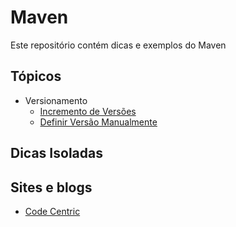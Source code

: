 # Maven

Este repositório contém dicas e exemplos do Maven

## Tópicos

* Versionamento
  * [Incremento de Versões](https://blog.codecentric.de/en/2015/04/increment-versions-maven-build-helper-versions-plugin/)
  * [Definir Versão Manualmente](https://dzone.com/articles/why-i-never-use-maven-release)

## Dicas Isoladas

## Sites e blogs

* [Code Centric](https://www.codecentric.de/)
